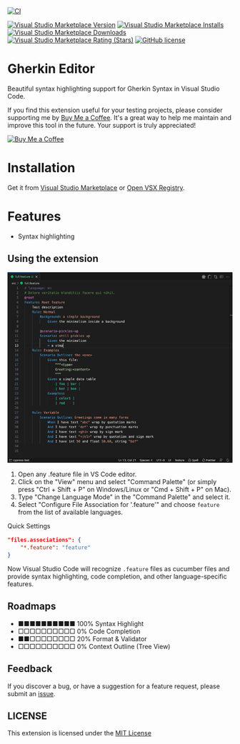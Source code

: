 [![CI](https://github.com/nguyenngoclongdev/gherkin-editor/actions/workflows/ci.yml/badge.svg)](https://github.com/nguyenngoclongdev/gherkin-editor/actions/workflows/ci.yml)

[![Visual Studio Marketplace Version](https://img.shields.io/visual-studio-marketplace/v/nguyenngoclong.gherkin-editor)](https://marketplace.visualstudio.com/items?itemName=nguyenngoclong.gherkin-editor)
[![Visual Studio Marketplace Installs](https://img.shields.io/visual-studio-marketplace/i/nguyenngoclong.gherkin-editor)](https://marketplace.visualstudio.com/items?itemName=nguyenngoclong.gherkin-editor)
[![Visual Studio Marketplace Downloads](https://img.shields.io/visual-studio-marketplace/d/nguyenngoclong.gherkin-editor)](https://marketplace.visualstudio.com/items?itemName=nguyenngoclong.gherkin-editor)
[![Visual Studio Marketplace Rating (Stars)](https://img.shields.io/visual-studio-marketplace/stars/nguyenngoclong.gherkin-editor)](https://marketplace.visualstudio.com/items?itemName=nguyenngoclong.gherkin-editor)
[![GitHub license](https://img.shields.io/badge/license-MIT-blue.svg?style=flat-square)](LICENSE)

# Gherkin Editor

Beautiful syntax highlighting support for Gherkin Syntax in Visual Studio Code.

If you find this extension useful for your testing projects, please consider supporting me by [Buy Me a Coffee](https://ko-fi.com/D1D2LBPX9). It's a great way to help me maintain and improve this tool in the future. Your support is truly appreciated!

<a href='https://ko-fi.com/D1D2LBPX9' target='_blank'>
    <img height='36' style='border:0px;height:36px;' src='https://storage.ko-fi.com/cdn/kofi3.png?v=3' border='0' alt='Buy Me a Coffee' />
</a>

# Installation

Get it from [Visual Studio Marketplace](https://marketplace.visualstudio.com/items?itemName=nguyenngoclong.gherkin-editor) or [Open VSX Registry](https://open-vsx.org/extension/nguyenngoclong/gherkin-editor).

# Features

-   Syntax highlighting


## Using the extension 

![Gherkin Editor](https://github.com/nguyenngoclongdev/gherkin-editor/raw/HEAD/images/gherkin-syntax.png)

1. Open any .feature file in VS Code editor.
2. Click on the "View" menu and select "Command Palette" (or simply press "Ctrl + Shift + P" on Windows/Linux or "Cmd + Shift + P" on Mac).
2. Type "Change Language Mode" in the "Command Palette" and select it.
2. Select "Configure File Association for '.feature'" and choose `feature` from the list of available languages.

Quick Settings
```json
"files.associations": {
    "*.feature": "feature"
}
```

Now Visual Studio Code will recognize `.feature` files as cucumber files and provide syntax highlighting, code completion, and other language-specific features.

## Roadmaps

- ■■■■■■■■■■ 100%   Syntax Highlight
- □□□□□□□□□□ 0%     Code Completion
- ■■□□□□□□□□ 20%    Format & Validator
- □□□□□□□□□□ 0%     Context Outline (Tree View)


## Feedback

If you discover a bug, or have a suggestion for a feature request, please
submit an [issue](https://github.com/nguyenngoclongdev/gherkin-editor/issues).

## LICENSE

This extension is licensed under the [MIT License](LICENSE)
